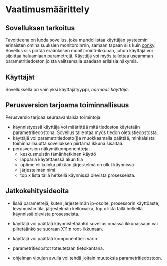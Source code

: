 # Vaatimusmäärittely

## Sovelluksen tarkoitus

Tavoitteena on luoda sovellus, joka mahdollistaa käyttäjän systeemin erinäisten
ominaisuuksien monitoroinnin, samaan tapaan siis kuin [conky](https://en.wikipedia.org/wiki/Conky_(software)).
Sovellus siis piirtää eräänlaisen monitorointi-ikkunan, johon käyttäjä voi sijoittaa
haluamiaan parametrejä. Käyttäjä voi myös tallettaa useamman parametritiedoston joista
valitsemalla saadaan erilaisia näkymiä.

## Käyttäjät

Sovelluksella on vain yksi käyttäjätyyppi, _normaali käyttäjä_.

## Perusversion tarjoama toiminnallisuus

Perusversio tarjoaa seuraavanlaisia toimintoja:
- käynnistyessä käyttäjä voi määrittää mitä tiedostoa käytetään parametritiedostona. Sovellus tallentaa myös tiedon oletustiedostosta.
- käyttäjä voi parametritiedosto(j)a muokkaamalla päättää, minkälaista toiminnallisuutta sovelluksen piirtämä ikkuna sisältää.
- perusversion näkymäkomponentteja:
	- keskusmuistin tämänhetkinen käyttö
	- läppäriä käytettäessä akun tila
	- uptime eli kuinka pitkään järjestelmä on ollut käynnissä
	- järjestelmän nimi
	- top x lista tällä hetkellä käynnissä olevista prosesseista.


## Jatkokehitysideoita

- lisää parametrejä, kuten järjestelmän ip-osoite, prosessorin käyttöaste, levymuistin tila, järjestelmän kellonaika, top x lista tällä hetkellä käynnissä olevista prosesseista.

- käyttäjä voi päättää käynnistetäänkö sovellus omassa ikkunassaan vai piiretäänkö se suoraan X11:n root-ikkunaan.
- käyttäjä voi päättää komponenttien värin.
- parametritiedostot toteutetaan tietokantana.
- ohjelman vipujen avulla voi tehdä joitain muutoksia parametritiedostoon.
